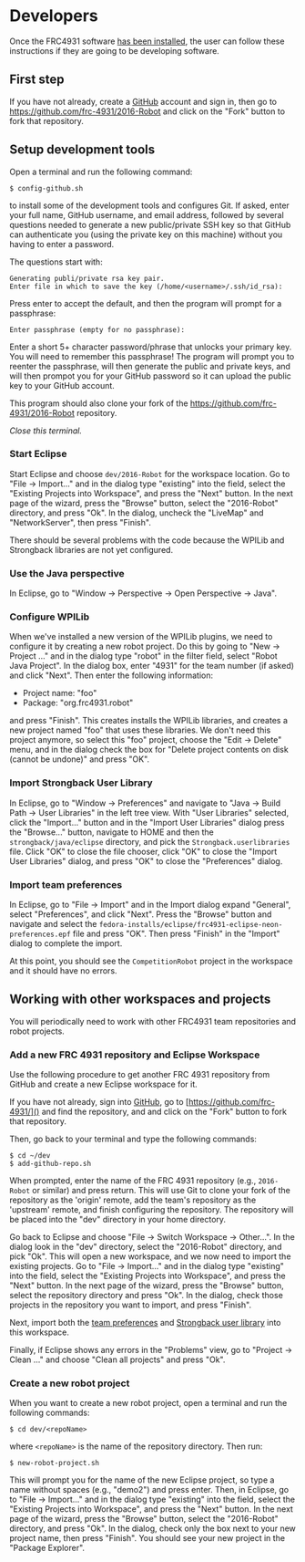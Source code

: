 # Developers

Once the FRC4931 software [has been installed](http://github.com/frc-4931/fedora-installs/users/README.md), the user can follow these instructions if they are going to be developing software.

## First step

If you have not already, create a [GitHub](http://github.com) account and sign in, then go to https://github.com/frc-4931/2016-Robot and click on the "Fork" button to fork that repository.

## Setup development tools

Open a terminal and run the following command:

    $ config-github.sh

to install some of the development tools and configures Git. If asked, enter your full name, GitHub username, and email address, followed by several questions needed to generate a new public/private SSH key so that GitHub can authenticate you (using the private key on this machine) without you having to enter a password.

The questions start with:

    Generating publi/private rsa key pair.
    Enter file in which to save the key (/home/<username>/.ssh/id_rsa):

Press enter to accept the default, and then the program will prompt for a passphrase:

    Enter passphrase (empty for no passphrase):

Enter a short 5+ character password/phrase that unlocks your primary key. You will need to remember this passphrase! The program will prompt you to reenter the passphrase, will then generate the public and private keys, and will then prompot you for your GitHub password so it can upload the public key to your GitHub account.

This program should also clone your fork of the https://github.com/frc-4931/2016-Robot repository.

*Close this terminal.*

### Start Eclipse

Start Eclipse and choose `dev/2016-Robot` for the workspace location. Go to "File -> Import..." and in the dialog type "existing" into the field, select the "Existing Projects into Workspace", and press the "Next" button. In the next page of the wizard, press the "Browse" button, select the "2016-Robot" directory, and press "Ok". In the dialog, uncheck the "LiveMap" and "NetworkServer", then press "Finish".

There should be several problems with the code because the WPILib and Strongback libraries are not yet configured.

### Use the Java perspective

In Eclipse, go to "Window -> Perspective -> Open Perspective -> Java".

### Configure WPILib

When we've installed a new version of the WPILib plugins, we need to configure it by creating a new robot project. Do this by going to "New -> Project ..." and in the dialog type "robot" in the filter field, select "Robot Java Project". In the dialog box, enter "4931" for the team number (if asked) and click "Next". Then enter the following information:

* Project name: "foo"
* Package: "org.frc4931.robot"

and press "Finish". This creates installs the WPILib libraries, and creates a new project named "foo" that uses these libraries. We don't need this project anymore, so select this "foo" project, choose the "Edit -> Delete" menu, and in the dialog check the box for "Delete project contents on disk (cannot be undone)" and press "OK".

### Import Strongback User Library

In Eclipse, go to "Window -> Preferences" and navigate to "Java -> Build Path -> User Libraries" in the left tree view. With "User Libraries" selected, click the "Import..." button and in the "Import User Libraries" dialog press the "Browse..." button, navigate to HOME and then the `strongback/java/eclipse` directory, and pick the `Strongback.userlibraries` file. Click "OK" to close the file chooser, click "OK" to close the "Import User Libraries" dialog, and press "OK" to close the "Preferences" dialog.

### Import team preferences

In Eclipse, go to "File -> Import" and in the Import dialog expand "General", select "Preferences", and click "Next". Press the "Browse" button and navigate and select the `fedora-installs/eclipse/frc4931-eclipse-neon-preferences.epf` file and press "OK". Then press "Finish" in the "Import" dialog to complete the import.

At this point, you should see the `CompetitionRobot` project in the workspace and it should have no errors.



## Working with other workspaces and projects

You will periodically need to work with other FRC4931 team repositories and robot projects.

### Add a new FRC 4931 repository and Eclipse Workspace

Use the following procedure to get another FRC 4931 repository from GitHub and create a new Eclipse workspace for it.

If you have not already, sign into [GitHub](http://github.com), go to [https://github.com/frc-4931/]() and find the repository, and and click on the "Fork" button to fork that repository.

Then, go back to your terminal and type the following commands:

    $ cd ~/dev
    $ add-github-repo.sh

When prompted, enter the name of the FRC 4931 repository (e.g., `2016-Robot` or similar) and press return. This will use Git to clone your fork of the repository as the 'origin' remote, add the team's repository as the 'upstream' remote, and finish configuring the repository. The repository will be placed into the "dev" directory in your home directory.

Go back to Eclipse and choose "File -> Switch Workspace -> Other...". In the dialog look in the "dev" directory, select the "2016-Robot" directory, and pick "Ok". This will open a new workspace, and we now need to import the existing projects. Go to "File -> Import..." and in the dialog type "existing" into the field, select the "Existing Projects into Workspace", and press the "Next" button. In the next page of the wizard, press the "Browse" button, select the repository directory and press "Ok". In the dialog, check those projects in the repository you want to import, and press "Finish".

Next, import both the [team preferences](#import-team-preferences) and [Strongback user library](#import-strongback-user-library) into this workspace.

Finally, if Eclipse shows any errors in the "Problems" view, go to "Project -> Clean ..." and choose "Clean all projects" and press "Ok". 

### Create a new robot project

When you want to create a new robot project, open a terminal and run the following commands:

    $ cd dev/<repoName>

where `<repoName>` is the name of the repository directory. Then run:

    $ new-robot-project.sh

This will prompt you for the name of the new Eclipse project, so type a name without spaces (e.g., "demo2") and press enter. Then, in Eclipse, go to "File -> Import..." and in the dialog type "existing" into the field, select the "Existing Projects into Workspace", and press the "Next" button. In the next page of the wizard, press the "Browse" button, select the "2016-Robot" directory, and press "Ok". In the dialog, check only the box next to your new project name, then press "Finish". You should see your new project in the "Package Explorer".


